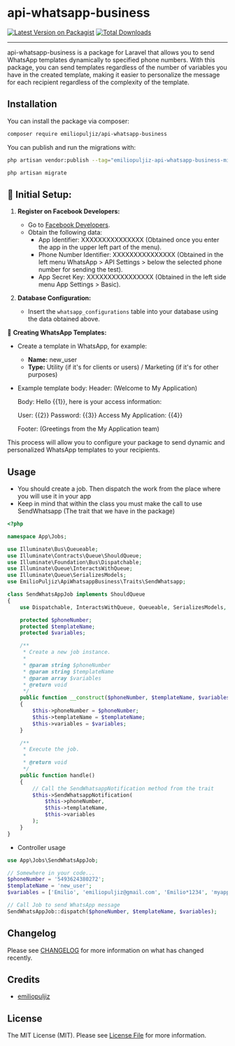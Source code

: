 # api-whatsapp-business

[![Latest Version on Packagist](https://img.shields.io/packagist/v/emiliopuljiz/api-whatsapp-business.svg?style=flat-square)](https://packagist.org/packages/emiliopuljiz/api-whatsapp-business)
[![Total Downloads](https://img.shields.io/packagist/dt/emiliopuljiz/api-whatsapp-business.svg?style=flat-square)](https://packagist.org/packages/emiliopuljiz/api-whatsapp-business)

---

api-whatsapp-business is a package for Laravel that allows you to send WhatsApp templates dynamically to specified phone numbers. With this package, you can send templates regardless of the number of variables you have in the created template, making it easier to personalize the message for each recipient regardless of the complexity of the template.

## Installation

You can install the package via composer:

```bash
composer require emiliopuljiz/api-whatsapp-business
```

You can publish and run the migrations with:

```bash
php artisan vendor:publish --tag="emiliopuljiz-api-whatsapp-business-migrations"

php artisan migrate
```

## 🚀 **Initial Setup:**

1. **Register on Facebook Developers:**

    - Go to [Facebook Developers](https://developers.facebook.com/).
    - Obtain the following data:
        - App Identifier: XXXXXXXXXXXXXXX (Obtained once you enter the app in the upper left part of the menu).
        - Phone Number Identifier: XXXXXXXXXXXXXXX (Obtained in the left menu WhatsApp > API Settings > below the selected phone number for sending the test).
        - App Secret Key: XXXXXXXXXXXXXXXX (Obtained in the left side menu App Settings > Basic).

2. **Database Configuration:**
    - Insert the `whatsapp_configurations` table into your database using the data obtained above.

📝 **Creating WhatsApp Templates:**

-   Create a template in WhatsApp, for example:
    -   **Name:** new_user
    -   **Type:** Utility (if it's for clients or users) / Marketing (if it's for other purposes)
-   Example template body:
    Header: (Welcome to My Application)

    Body:
    Hello {{1}}, here is your access information:

    User: {{2}}
    Password: {{3}}
    Access My Application: {{4}}

    Footer: (Greetings from the My Application team)

This process will allow you to configure your package to send dynamic and personalized WhatsApp templates to your recipients.

## Usage

-   You should create a job. Then dispatch the work from the place where you will use it in your app
-   Keep in mind that within the class you must make the call to use SendWhatsapp (The trait that we have in the package)

```php
<?php

namespace App\Jobs;

use Illuminate\Bus\Queueable;
use Illuminate\Contracts\Queue\ShouldQueue;
use Illuminate\Foundation\Bus\Dispatchable;
use Illuminate\Queue\InteractsWithQueue;
use Illuminate\Queue\SerializesModels;
use EmilioPuljiz\ApiWhatsappBusiness\Traits\SendWhatsapp;

class SendWhatsAppJob implements ShouldQueue
{
    use Dispatchable, InteractsWithQueue, Queueable, SerializesModels, SendWhatsapp;

    protected $phoneNumber;
    protected $templateName;
    protected $variables;

    /**
     * Create a new job instance.
     *
     * @param string $phoneNumber
     * @param string $templateName
     * @param array $variables
     * @return void
     */
    public function __construct($phoneNumber, $templateName, $variables)
    {
        $this->phoneNumber = $phoneNumber;
        $this->templateName = $templateName;
        $this->variables = $variables;
    }

    /**
     * Execute the job.
     *
     * @return void
     */
    public function handle()
    {
        // Call the SendWhatsappNotification method from the trait
        $this->SendWhatsappNotification(
            $this->phoneNumber,
            $this->templateName,
            $this->variables
        );
    }
}

```

-   Controller usage

```php
use App\Jobs\SendWhatsAppJob;

// Somewhere in your code...
$phoneNumber = '5493624380272';
$templateName = 'new_user';
$variables = ['Emilio', 'emiliopuljiz@gmail.com', 'Emilio*1234', 'myapp.com'];

// Call Job to send WhatsApp message
SendWhatsAppJob::dispatch($phoneNumber, $templateName, $variables);

```

## Changelog

Please see [CHANGELOG](CHANGELOG.md) for more information on what has changed recently.

## Credits

-   [emiliopuljiz](https://github.com/EmilioPuljiz)

## License

The MIT License (MIT). Please see [License File](LICENSE.md) for more information.
